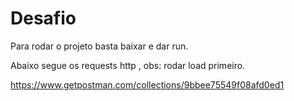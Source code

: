 # Desafio



Para rodar o projeto basta baixar e dar run.

Abaixo segue os requests http , obs: rodar load primeiro.

https://www.getpostman.com/collections/9bbee75549f08afd0ed1
